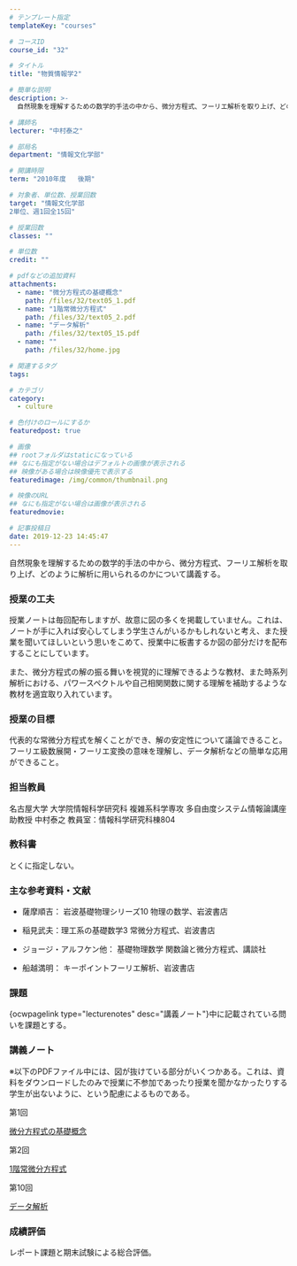 ```yaml
---
# テンプレート指定
templateKey: "courses"

# コースID
course_id: "32"

# タイトル
title: "物質情報学2"

# 簡単な説明
description: >-
  自然現象を理解するための数学的手法の中から、微分方程式、フーリエ解析を取り上げ、どのように解析に用いられるのかについて講義する。...

# 講師名
lecturer: "中村泰之"

# 部局名
department: "情報文化学部"

# 開講時限
term: "2010年度	後期"

# 対象者、単位数、授業回数
target: "情報文化学部
2単位、週1回全15回"

# 授業回数
classes: ""

# 単位数
credit: ""

# pdfなどの追加資料
attachments: 
  - name: "微分方程式の基礎概念" 
    path: /files/32/text05_1.pdf
  - name: "1階常微分方程式" 
    path: /files/32/text05_2.pdf
  - name: "データ解析" 
    path: /files/32/text05_15.pdf
  - name: "" 
    path: /files/32/home.jpg

# 関連するタグ
tags:

# カテゴリ
category:
  - culture

# 色付けのロールにするか
featuredpost: true

# 画像
## rootフォルダはstaticになっている
## なにも指定がない場合はデフォルトの画像が表示される
## 映像がある場合は映像優先で表示する
featuredimage: /img/common/thumbnail.png

# 映像のURL
## なにも指定がない場合は画像が表示される
featuredmovie: 

# 記事投稿日
date: 2019-12-23 14:45:47
---
```


自然現象を理解するための数学的手法の中から、微分方程式、フーリエ解析を取り上げ、どのように解析に用いられるのかについて講義する。

### 授業の工夫


授業ノートは毎回配布しますが、故意に図の多くを掲載していません。これは、ノートが手に入れば安心してしまう学生さんがいるかもしれないと考え、また授業を聞いてほしいという思いをこめて、授業中に板書するか図の部分だけを配布することにしています。

また、微分方程式の解の振る舞いを視覚的に理解できるような教材、また時系列解析における、パワースペクトルや自己相関関数に関する理解を補助するような教材を適宜取り入れています。


### 授業の目標


代表的な常微分方程式を解くことができ、解の安定性について議論できること。
フーリエ級数展開・フーリエ変換の意味を理解し、データ解析などの簡単な応用ができること。


### 担当教員


名古屋大学 大学院情報科学研究科 複雑系科学専攻
多自由度システム情報論講座
助教授 中村泰之
教員室：情報科学研究科棟804


### 教科書


とくに指定しない。


### 主な参考資料・文献



* 薩摩順吉： 岩波基礎物理シリーズ10 物理の数学、岩波書店

* 稲見武夫：理工系の基礎数学3 常微分方程式、岩波書店

* ジョージ・アルフケン他： 基礎物理数学 関数論と微分方程式、講談社

* 船越満明： キーポイントフーリエ解析、岩波書店


### 課題


{ocwpagelink type="lecturenotes" desc="講義ノート"}中に記載されている問いを課題とする。


### 講義ノート


※以下のPDFファイル中には、図が抜けている部分がいくつかある。これは、資料をダウンロードしたのみで授業に不参加であったり授業を聞かなかったりする学生が出ないように、という配慮によるものである。

第1回

[微分方程式の基礎概念](/files/32/text05_1.pdf) 

第2回

[1階常微分方程式](/files/32/text05_2.pdf) 

第10回

[データ解析](/files/32/text05_15.pdf) 


### 成績評価


レポート課題と期末試験による総合評価。
